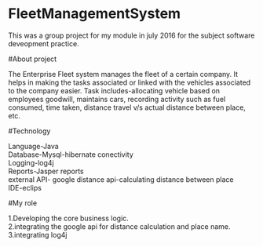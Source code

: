 # FleetManagementSystem
This was a group project for my module in july 2016 for the subject software deveopment practice.

#About project


The Enterprise Fleet system manages the fleet of a certain company. It helps in making the tasks associated or linked with the vehicles associated to the company easier. Task includes-allocating vehicle based on employees goodwill, maintains cars, recording activity such as fuel consumed, time taken, distance travel v/s actual distance between place, etc. 

#Technology

Language-Java<br>
Database-Mysql-hibernate conectivity<br>
Logging-log4j<br>
Reports-Jasper reports<br>
external API- google distance api-calculating distance between place<br>
IDE-eclips<br>

#My role

1.Developing the core business logic.<br>
2.integrating the google api for distance calculation and place name.
3.integrating log4j


